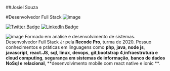 ##Josiel Souza

#Desenvolvedor Full Stack ![image](https://user-images.githubusercontent.com/39929715/110890000-f5e0f780-82cd-11eb-92c1-80edf6967306.png)
  


[![Twitter Badge](https://img.shields.io/badge/-@josielsouzadej1-6495ED?style=flat-square&labelColor=6495ED&logo=twitter&logoColor=white&link=https://twitter.com/josielsouzadej1)](https://twitter.com/josielsouzadej1)
[![LinkedIn Badge](https://img.shields.io/badge/-Josielsouza-6495ED?style=flat-square&labelColor=6495ED&logo=linkedin&logoColor=white&link=https://www.linkedin.com/in/josiel-souza/)](https://www.linkedin.com/in/josiel-souza/)

![image](https://user-images.githubusercontent.com/39929715/110889762-8539db00-82cd-11eb-9b79-58c1bcbf260c.png) Formado em análise e desenvolvimento de sistemas.
Desenvolvedor Full Stack Jr pela **Recode Pro**, turma de 2020.
Possuo conhecimentos e práticas em linguagens como **php**, **java**, **node js**, **javascript**, **react.JS**, **sql**, **linux**, **devops**, **git**,**bootstrap 4**,**infraestrutura e cloud computing**, **segurança em sistemas de informação**, **banco de dados NoSql e relacional**, **desenvolvimento mobile com react native e ionic **.

